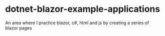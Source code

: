 # dotnet-blazor-example-applications
An area where I practice blazor, c#, html and js by creating a series of blazor pages
